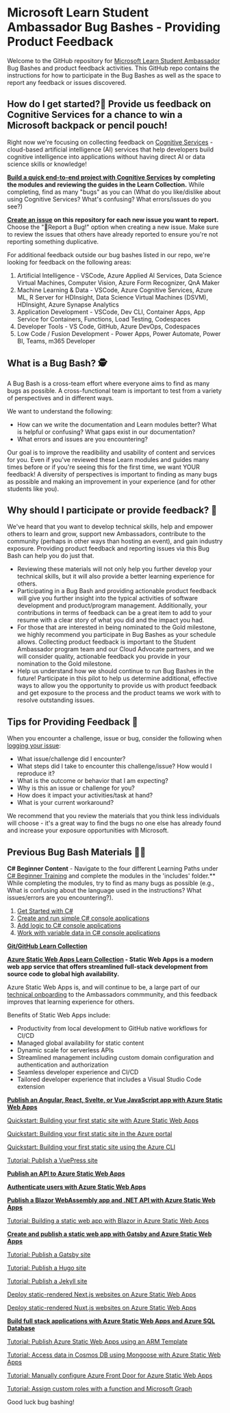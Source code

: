 # Microsoft Learn Student Ambassador Bug Bashes - Providing Product Feedback
Welcome to the GitHub repository for [Microsoft Learn Student Ambassador](http://studentambassadors.microsoft.com/) Bug Bashes and product feedback activities. This GitHub repo contains the instructions for how to participate in the Bug Bashes as well as the space to report any feedback or issues discovered.

## How do I get started?📄 Provide us feedback on Cognitive Services for a chance to win a Microsoft backpack or pencil pouch!
Right now we're focusing on collecting feedback on [Cognitive Services](https://learn.microsoft.com/azure/cognitive-services/what-are-cognitive-services) - cloud-based artificial intelligence (AI) services that help developers build cognitive intelligence into applications without having direct AI or data science skills or knowledge! 

**[Build a quick end-to-end project with Cognitive Services](https://aka.ms/SABugBashCollection) by completing the modules and reviewing the guides in the Learn Collection.** While completing, find as many "bugs" as you can (What do you like/dislike about using Cognitive Services? What's confusing? What errors/issues do you see?)

**[Create an issue](https://github.com/microsoft/studentambassadors/issues) on this repository for each new issue you want to report.** Choose the "🐞Report a Bug!" option when creating a new issue. Make sure to review the issues that others have already reported to ensure you're not reporting something duplicative.

For additional feedback outside our bug bashes listed in our repo, we're looking for feedback on the following areas:
1. Artificial Intelligence - VSCode, Azure Applied AI Services, Data Science Virtual Machines, Computer Vision, Azure Form Recognizer, QnA Maker
2. Machine Learning & Data - VSCode, Azure Cognitive Services, Azure ML, R Server for HDInsight, Data Science Virtual Machines (DSVM), HDInsight, Azure Synapse Analytics 
3. Application Development - VSCode, Dev CLI, Container Apps, App Service for Containers, Functions, Load Testing, Codespaces
4. Developer Tools - VS Code, GitHub, Azure DevOps, Codespaces
5. Low Code / Fusion Development - Power Apps, Power Automate, Power BI, Teams, m365 Developer

## What is a Bug Bash? 🕵️
A Bug Bash is a cross-team effort where everyone aims to find as many bugs as possible. A cross-functional team is important to test from a variety of perspectives and in different ways. 

We want to understand the following:
- How can we write the documentation and Learn modules better? What is helpful or confusing? What gaps exist in our documentation?
- What errors and issues are you encountering?

Our goal is to improve the readibility and usability of content and services for you. Even if you've reviewed these Learn modules and guides many times before or if you're seeing this for the first time, we want YOUR feedback! A diversity of perspectives is important to finding as many bugs as possible and making an improvement in your experience (and for other students like you).

## Why should I participate or provide feedback? 🤔
We've heard that you want to develop technical skills, help and empower others to learn and grow, support new Ambassadors, contribute to the community (perhaps in other ways than hosting an event), and gain industry exposure. Providing product feedback and reporting issues via this Bug Bash can help you do just that.

- Reviewing these materials will not only help you further develop your technical skills, but it will also provide a better learning experience for others.
- Participating in a Bug Bash and providing actionable product feedback will give you further insight into the typical activities of software development and product/program management. Additionally, your contributions in terms of feedback can be a great item to add to your resume with a clear story of what you did and the impact you had.
- For those that are interested in being nominated to the Gold milestone, we highly recommend you participate in Bug Bashes as your schedule allows. Collecting product feedback is important to the Student Ambassador program team and our Cloud Advocate partners, and we will consider quality, actionable feedback you provide in your nomination to the Gold milestone.
- Help us understand how we should continue to run Bug Bashes in the future! Participate in this pilot to help us determine additional, effective ways to allow you the opportunity to provide us with product feedback and get exposure to the process and the product teams we work with to resolve outstanding issues.


## Tips for Providing Feedback 🐞
When you encounter a challenge, issue or bug, consider the following when [logging your issue]((https://github.com/microsoft/studentambassadors/issues)):
- What issue/challenge did I encounter?
- What steps did I take to encounter this challenge/issue? How would I reproduce it?
- What is the outcome or behavior that I am expecting?
- Why is this an issue or challenge for you?
- How does it impact your activities/task at hand?
- What is your current workaround?

We recommend that you review the materials that you think less individuals will choose - it's a great way to find the bugs no one else has already found and increase your exposure opportunities with Microsoft.

## Previous Bug Bash Materials 🧑‍💻
**C# Beginner Content** - Navigate to the four different Learning Paths under [C# Beginner Training](https://github.com/microsoft/studentambassadors/tree/main/Bug-Bash/C%23%20Beginner%20Training) and complete the modules in the 'includes' folder.**  While completing the modules, try to find as many bugs as possible (e.g., What is confusing about the language used in the instructions? What issues/errors are you encountering?).

1. [Get Started with C#](https://github.com/microsoft/studentambassadors/tree/main/Bug-Bash/C%23%20Beginner%20Training/1_LP_AZ_get-started-with-c-sharp)
2.	[Create and run simple C# console applications](https://github.com/microsoft/studentambassadors/tree/main/Bug-Bash/C%23%20Beginner%20Training/2_LP_AZ_create-run-simple-c-sharp-console-applications)
3.	[Add logic to C# console applications](https://github.com/microsoft/studentambassadors/tree/main/Bug-Bash/C%23%20Beginner%20Training/3_LP_AZ_add-logic-c-sharp-console-applications)
4.	[Work with variable data in C# console applications](https://github.com/microsoft/studentambassadors/tree/main/Bug-Bash/C%23%20Beginner%20Training/4_LP_AZ_work-variable-data-c-sharp-console-applications)

**[Git/GitHub Learn Collection](https://learn.microsoft.com/en-us/users/sacoordinator-0284/collections/qp2purp23zew5e)**

**[Azure Static Web Apps Learn Collection](https://learn.microsoft.com/en-us/users/sacoordinator-0284/collections/z232ano0zdwdz7) - Static Web Apps is a modern web app service that offers streamlined full-stack development from source code to global high availability.**

 Azure Static Web Apps is, and will continue to be, a large part of our [technical onboarding](https://github.com/microsoft/SATechnicalOnboarding/blob/main/technical-onboarding-instructions.md) to the Ambassadors commmunity, and this feedback improves that learning experience for others.

Benefits of Static Web Apps include:

- Productivity from local development to GitHub native workflows for CI/CD
- Managed global availability for static content
- Dynamic scale for serverless APIs
- Streamlined management including custom domain configuration and authentication and authorization
- Seamless developer experience and CI/CD
- Tailored developer experience that includes a Visual Studio Code extension

**[Publish an Angular, React, Svelte, or Vue JavaScript app with Azure Static Web Apps](https://docs.microsoft.com/training/modules/publish-app-service-static-web-app-api/)**

[Quickstart: Building your first static site with Azure Static Web Apps](https://docs.microsoft.com/azure/static-web-apps/getting-started?tabs=vanilla-javascript)

[Quickstart: Building your first static site in the Azure portal](https://docs.microsoft.com/azure/static-web-apps/get-started-portal?tabs=vanilla-javascript&pivots=github)

[Quickstart: Building your first static site using the Azure CLI](https://docs.microsoft.com/azure/static-web-apps/get-started-cli?tabs=vanilla-javascript)

[Tutorial: Publish a VuePress site](https://docs.microsoft.com/azure/static-web-apps/publish-vuepress)

**[Publish an API to Azure Static Web Apps](https://docs.microsoft.com/training/modules/publish-static-web-app-api-preview-url/)**

**[Authenticate users with Azure Static Web Apps](https://docs.microsoft.com/training/modules/publish-static-web-app-authentication/)**


**[Publish a Blazor WebAssembly app and .NET API with Azure Static Web Apps](https://docs.microsoft.com/en-us/training/modules/publish-app-service-static-web-app-api-dotnet/)**

[Tutorial: Building a static web app with Blazor in Azure Static Web Apps](https://docs.microsoft.com/azure/static-web-apps/deploy-blazor)

**[Create and publish a static web app with Gatsby and Azure Static Web Apps](https://docs.microsoft.com/en-us/training/modules/create-deploy-static-webapp-gatsby-app-service/)**

[Tutorial: Publish a Gatsby site](https://docs.microsoft.com/azure/static-web-apps/publish-gatsby)

[Tutorial: Publish a Hugo site](https://docs.microsoft.com/azure/static-web-apps/publish-hugo)

[Tutorial: Publish a Jekyll site](https://docs.microsoft.com/azure/static-web-apps/publish-jekyll)

[Deploy static-rendered Next.js websites on Azure Static Web Apps](https://docs.microsoft.com/azure/static-web-apps/deploy-nextjs)

[Deploy static-rendered Nuxt.js websites on Azure Static Web Apps](https://docs.microsoft.com/azure/static-web-apps/deploy-nuxtjs)

**[Build full stack applications with Azure Static Web Apps and Azure SQL Database](https://docs.microsoft.com/training/modules/build-full-stack-apps/)**

[Tutorial: Publish Azure Static Web Apps using an ARM Template](https://docs.microsoft.com/azure/static-web-apps/publish-azure-resource-manager?tabs=azure-cli)

[Tutorial: Access data in Cosmos DB using Mongoose with Azure Static Web Apps](https://docs.microsoft.com/azure/static-web-apps/add-mongoose)

[Tutorial: Manually configure Azure Front Door for Azure Static Web Apps](https://docs.microsoft.com/azure/static-web-apps/front-door-manual)

[Tutorial: Assign custom roles with a function and Microsoft Graph](https://docs.microsoft.com/azure/static-web-apps/assign-roles-microsoft-graph)


Good luck bug bashing!
